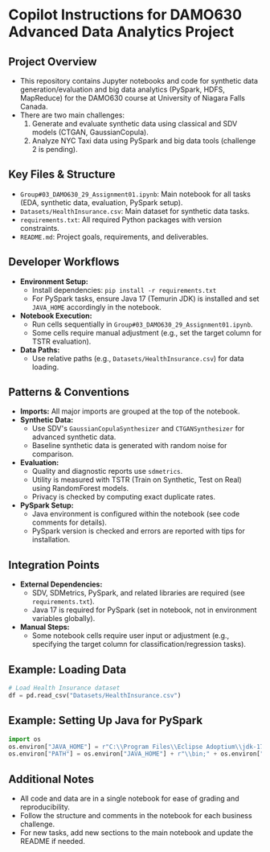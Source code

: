# Copilot Instructions for DAMO630 Advanced Data Analytics Project

## Project Overview
- This repository contains Jupyter notebooks and code for synthetic data generation/evaluation and big data analytics (PySpark, HDFS, MapReduce) for the DAMO630 course at University of Niagara Falls Canada.
- There are two main challenges:
  1. Generate and evaluate synthetic data using classical and SDV models (CTGAN, GaussianCopula).
  2. Analyze NYC Taxi data using PySpark and big data tools (challenge 2 is pending).

## Key Files & Structure
- `Group#03_DAMO630_29_Assignment01.ipynb`: Main notebook for all tasks (EDA, synthetic data, evaluation, PySpark setup).
- `Datasets/HealthInsurance.csv`: Main dataset for synthetic data tasks.
- `requirements.txt`: All required Python packages with version constraints.
- `README.md`: Project goals, requirements, and deliverables.

## Developer Workflows
- **Environment Setup:**
  - Install dependencies: `pip install -r requirements.txt`
  - For PySpark tasks, ensure Java 17 (Temurin JDK) is installed and set `JAVA_HOME` accordingly in the notebook.
- **Notebook Execution:**
  - Run cells sequentially in `Group#03_DAMO630_29_Assignment01.ipynb`.
  - Some cells require manual adjustment (e.g., set the target column for TSTR evaluation).
- **Data Paths:**
  - Use relative paths (e.g., `Datasets/HealthInsurance.csv`) for data loading.

## Patterns & Conventions
- **Imports:** All major imports are grouped at the top of the notebook.
- **Synthetic Data:**
  - Use SDV's `GaussianCopulaSynthesizer` and `CTGANSynthesizer` for advanced synthetic data.
  - Baseline synthetic data is generated with random noise for comparison.
- **Evaluation:**
  - Quality and diagnostic reports use `sdmetrics`.
  - Utility is measured with TSTR (Train on Synthetic, Test on Real) using RandomForest models.
  - Privacy is checked by computing exact duplicate rates.
- **PySpark Setup:**
  - Java environment is configured within the notebook (see code comments for details).
  - PySpark version is checked and errors are reported with tips for installation.

## Integration Points
- **External Dependencies:**
  - SDV, SDMetrics, PySpark, and related libraries are required (see `requirements.txt`).
  - Java 17 is required for PySpark (set in notebook, not in environment variables globally).
- **Manual Steps:**
  - Some notebook cells require user input or adjustment (e.g., specifying the target column for classification/regression tasks).

## Example: Loading Data
```python
# Load Health Insurance dataset
df = pd.read_csv("Datasets/HealthInsurance.csv")
```

## Example: Setting Up Java for PySpark
```python
import os
os.environ["JAVA_HOME"] = r"C:\\Program Files\\Eclipse Adoptium\\jdk-17"
os.environ["PATH"] = os.environ["JAVA_HOME"] + r"\\bin;" + os.environ["PATH"]
```

## Additional Notes
- All code and data are in a single notebook for ease of grading and reproducibility.
- Follow the structure and comments in the notebook for each business challenge.
- For new tasks, add new sections to the main notebook and update the README if needed.
